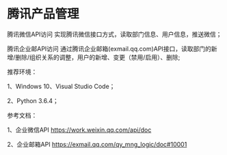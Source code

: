 # 腾讯产品管理
腾讯微信API访问
实现腾讯微信接口方式，读取部门信息、用户信息，推送微信；

腾讯企业邮API访问
通过腾讯企业邮箱(exmail.qq.com)API接口，读取部门的新增/删除/组织关系的调整，用户的新增、变更（禁用/启用）、删除;


推荐环境：

1、Windows 10、Visual Studio Code；

2、Python 3.6.4；

参考文档：

1、企业微信API https://work.weixin.qq.com/api/doc

2、企业邮箱API https://exmail.qq.com/qy_mng_logic/doc#10001
